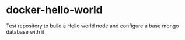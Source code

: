 # docker-hello-world
Test repository to build a Hello world node and configure a base mongo database with it
